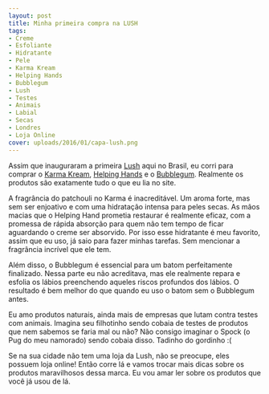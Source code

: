 ```yaml
---
layout: post
title: Minha primeira compra na LUSH
tags:
- Creme
- Esfoliante
- Hidratante
- Pele
- Karma Kream
- Helping Hands
- Bubblegum
- Lush
- Testes
- Animais
- Labial
- Secas
- Londres
- Loja Online
cover: uploads/2016/01/capa-lush.png
---
```


Assim que inauguraram a primeira <a href="https://www.lush.com.br/">Lush</a> aqui no Brasil, eu corri para comprar o <a href="https://www.lush.com.br/produtos/karma-kream">Karma Kream</a>, <a href="https://www.lush.com.br/produtos/helping-hands">Helping Hands</a> e o <a href="https://www.lush.com.br/produtos/bubblegum">Bubblegum</a>. Realmente os produtos são exatamente tudo o que eu lia no site.

A fragrância do patchouli no Karma é inacreditável. Um aroma forte, mas sem ser enjoativo e com uma hidratação intensa para peles secas. As mãos macias que o Helping Hand prometia restaurar é realmente eficaz, com a promessa de rápida absorção para quem não tem tempo de ficar aguardando o creme ser absorvido. Por isso esse hidratante é meu favorito, assim que eu uso, já saio para fazer minhas tarefas. Sem mencionar a fragrância incrível que ele tem.

Além disso, o Bubblegum é essencial para um batom perfeitamente finalizado. Nessa parte eu não acreditava, mas ele realmente repara e esfolia os lábios preenchendo aqueles riscos profundos dos lábios. O resultado é bem melhor do que quando eu uso o batom sem o Bubblegum antes.

Eu amo produtos naturais, ainda mais de empresas que lutam contra testes com animais. Imagina seu filhotinho sendo cobaia de testes de produtos que nem sabemos se faria mal ou não? Não consigo imaginar o Spock (o Pug do meu namorado) sendo cobaia disso. Tadinho do gordinho :(

Se na sua cidade não tem uma loja da Lush, não se preocupe, eles possuem loja online! Então corre lá e vamos trocar mais dicas sobre os produtos maravilhosos dessa marca. Eu vou amar ler sobre os produtos que você já usou de lá.
